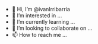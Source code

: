 - 👋 Hi, I’m @ivanIrribarria
- 👀 I’m interested in ...
- 🌱 I’m currently learning ...
- 💞️ I’m looking to collaborate on ...
- 📫 How to reach me ...

<!---
ivanIrribarria/ivanIrribarria is a ✨ special ✨ repository because its `README.md` (this file) appears on your GitHub profile.
You can click the Preview link to take a look at your changes.
--->
